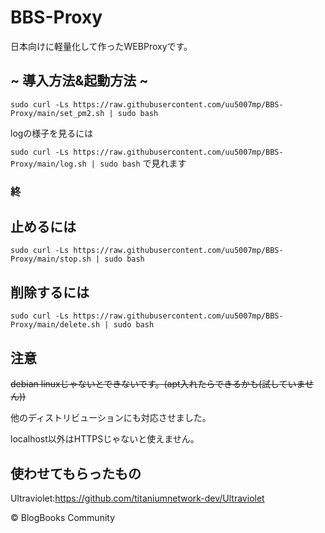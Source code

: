 # BBS-Proxy
日本向けに軽量化して作ったWEBProxyです。
## ~ 導入方法&起動方法 ~

```sudo curl -Ls https://raw.githubusercontent.com/uu5007mp/BBS-Proxy/main/set_pm2.sh | sudo bash```

logの様子を見るには 

```sudo curl -Ls https://raw.githubusercontent.com/uu5007mp/BBS-Proxy/main/log.sh | sudo bash```
で見れます
### 終
## 止めるには
```sudo curl -Ls https://raw.githubusercontent.com/uu5007mp/BBS-Proxy/main/stop.sh | sudo bash```
## 削除するには
```sudo curl -Ls https://raw.githubusercontent.com/uu5007mp/BBS-Proxy/main/delete.sh | sudo bash```
## 注意
~~debian linuxじゃないとできないです。(apt入れたらできるかも(試していません))~~

他のディストリビューションにも対応させました。

localhost以外はHTTPSじゃないと使えません。
## 使わせてもらったもの
Ultraviolet:https://github.com/titaniumnetwork-dev/Ultraviolet

© BlogBooks Community
